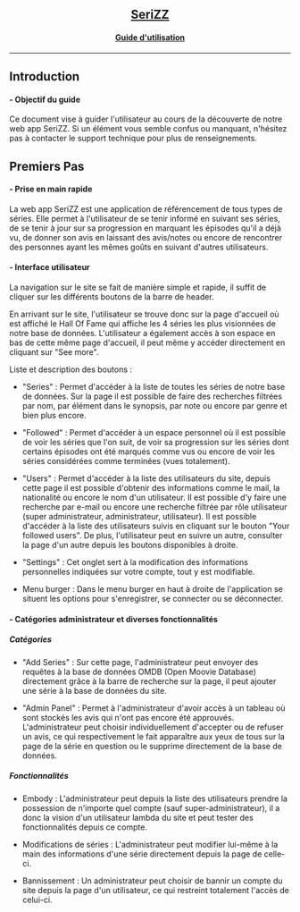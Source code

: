<center><ins><h2>SeriZZ</h2></ins></center>
<center><ins><h4>Guide d'utilisation</h4></ins></center>

***

## Introduction

#### - Objectif du guide

  Ce document vise à guider l'utilisateur au cours de la découverte de notre web app SeriZZ. Si un élément vous semble confus ou manquant, n'hésitez pas à contacter le support technique pour plus de renseignements.

## Premiers Pas

#### - Prise en main rapide

La web app SeriZZ est une application de référencement de tous types de séries. Elle permet à l'utilisateur de se tenir informé en suivant ses séries, de se tenir à jour sur sa progression en marquant les épisodes qu'il a déjà vu, de donner son avis en laissant des avis/notes ou encore de rencontrer des personnes ayant les mêmes goûts en suivant d'autres utilisateurs.

#### - Interface utilisateur

La navigation sur le site se fait de manière simple et rapide, il suffit de cliquer sur les différents boutons de la barre de header.

En arrivant sur le site, l'utilisateur se trouve donc sur la page d'accueil où est affiché le Hall Of Fame qui affiche les 4 séries les plus visionnées de notre base de données. L'utilisateur a également accès à son espace en bas de cette même page d'accueil, il peut même y accéder directement en cliquant sur "See more".

Liste et description des boutons :

- "Series" :
    Permet d'accéder à la liste de toutes les séries de notre base de données. Sur la page il est possible de faire des recherches filtrées par nom, par élément dans le synopsis, par note ou encore par genre et bien plus encore.

- "Followed" :
    Permet d'accéder à un espace personnel où il est possible de voir les séries que l'on suit, de voir sa progression sur les séries dont certains épisodes ont été marqués comme vus ou encore de voir les séries considérées comme terminées (vues totalement).

- "Users" :
    Permet d'accéder à la liste des utilisateurs du site, depuis cette page il est possible d'obtenir des informations comme le mail, la nationalité ou encore le nom d'un utilisateur. Il est possible d'y faire une recherche par e-mail ou encore une recherche filtrée par rôle utilisateur (super administrateur, administrateur, utilisateur). Il est possible d'accéder à la liste des utilisateurs suivis en cliquant sur le bouton "Your followed users". De plus, l'utilisateur peut en suivre un autre, consulter la page d'un autre depuis les boutons disponibles à droite.

- "Settings" :
    Cet onglet sert à la modification des informations personnelles indiquées sur votre compte, tout y est modifiable.

- Menu burger :
    Dans le menu burger en haut à droite de l'application se situent les options pour s'enregistrer, se connecter ou se déconnecter.

#### - Catégories administrateur et diverses fonctionnalités

##### Catégories

- "Add Series" :
    Sur cette page, l'administrateur peut envoyer des requêtes à la base de données OMDB (Open Moovie Database) directement grâce à la barre de recherche sur la page, il peut ajouter une série à la base de données du site.

- "Admin Panel" :
    Permet à l'administrateur d'avoir accès à un tableau où sont stockés les avis qui n'ont pas encore été approuvés. L'administrateur peut choisir individuellement d'accepter ou de refuser un avis, ce qui respectivement le fait apparaître aux yeux de tous sur la page de la série en question ou le supprime directement de la base de données.

##### Fonctionnalités

- Embody :
    L'administrateur peut depuis la liste des utilisateurs prendre la possession de n'importe quel compte (sauf super-administrateur), il a donc la vision d'un utilisateur lambda du site et peut tester des fonctionnalités depuis ce compte.

- Modifications de séries :
    L'administrateur peut modifier lui-même à la main des informations d'une série directement depuis la page de celle-ci.

- Bannissement :
    Un administrateur peut choisir de bannir un compte du site depuis la page d'un utilisateur, ce qui restreint totalement l'accès de celui-ci.
